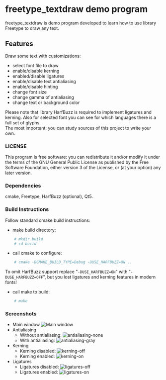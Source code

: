 # freetype_textdraw demo program
freetype_textdraw is demo program developed to learn how to use library Freetype to draw any text. 

## Features
Draw some text with customizations:
* select font file to draw
* enable/disable kerning
* enabled/disable ligatures
* enable/disable text antialiasing
* enable/disable hinting
* change font size
* change gamma of antialiasing
* change text or background color

Please note that library HarfBuzz is required to implement ligatures and kerning.
Also for selected font you can see for which languages there is a full set of glyphs.
<br/>
The most important: you can study sources of this project to write your own.

### LICENSE
This program is free software: you can redistribute it and/or modify it under the terms of the GNU General Public License as published by the Free Software Foundation, either version 3 of the License, or (at your option) any later version.

### Dependencies
cmake, Freetype, HarfBuzz (optional), Qt5.

### Build Instructions
Follow standard cmake build instructions:
* make build directory:
```bash
    # mkdir build
    # cd build
```
* call cmake to configure:
```bash
    # cmake -DCMAKE_BUILD_TYPE=Debug -DUSE_HARFBUZZ=ON ..
```
To omit HarfBuzz support replace "`-DUSE_HARFBUZZ=ON`" with "`-DUSE_HARFBUZZ=OFF`", but you lost ligatures and kerning features in modern fonts!
* call make to build:
```bash
    # make
```

### Screenshots
* Main window
![Main window](docs/mainwindow.png)
* Antialiasing
  - Without antialiasing:
![antialiasing-none](docs/antialias-none.png)
  - With antialiasing:
![antialiasing-gray](docs/antialias-gray.png)
* Kerning
  - Kerning disabled:
![kerning-off](docs/kerning-off.png)
  - Kerning enabled:
![kerning-on](docs/kerning-on.png)
* Ligatures
  - Ligatures disabled:
![ligatures-off](docs/ligatures-off.png)
  - Ligatures enabled:
![ligatures-on](docs/ligatures-on.png)
